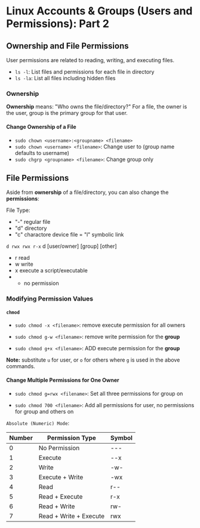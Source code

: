 # Linux Accounts & Groups (Users and Permissions): Part 2

## Ownership and File Permissions

User permissions are related to reading, writing, and executing files.

- `ls -l`: List files and permissions for each file in directory
- `ls -la`: List all files including hidden files

### Ownership

**Ownership** means: "Who owns the file/directory?" For a file, the owner is the
user, group is the primary group for that user.

#### Change Ownership of a File

- `sudo chown <username>:<groupname> <filename>`
- `sudo chown <username> <filename>`: Change user to <username> (group name
  defaults to username)
- `sudo chgrp <groupname> <filename>`: Change group only

## File Permissions

Aside from **ownership** of a file/directory, you can also change the
**permissions**:

File Type:

- "-" regular file
- "d" directory
- "c" charactore device file = "l" symbolic link

`d rwx rwx r-x` d [user/owner] [group] [other]

- r read
- w write
- x execute a script/executable
- - no permission

### Modifying Permission Values

#### `chmod`

- `sudo chmod -x <filename>`: remove execute permission for all owners

- `sudo chmod g-w <filename>`: remove write permission for the **group**

- `sudo chmod g+x <filename>`: ADD execute permission for the **group**

**Note:** substitute `u` for user, or `o` for others where `g` is used in the
above commands.

#### Change Multiple Permissions for One Owner

- `sudo chmod g=rwx <filename>`: Set all three permissions for group on
  <filename>

- `sudo chmod 700 <filename>`: Add all permissions for user, no permissions for
  group and others on <filename>

`Absolute (Numeric) Mode`:

| Number | Permission Type        | Symbol |
| ------ | ---------------------- | ------ |
| 0      | No Permission          | ---    |
| 1      | Execute                | --x    |
| 2      | Write                  | -w-    |
| 3      | Execute + Write        | -wx    |
| 4      | Read                   | r--    |
| 5      | Read + Execute         | r-x    |
| 6      | Read + Write           | rw-    |
| 7      | Read + Write + Execute | rwx    |
